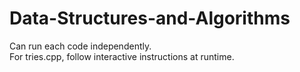 # Data-Structures-and-Algorithms

Can run each code independently. </br>
For tries.cpp, follow interactive instructions at runtime. </br>
